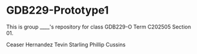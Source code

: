 # GDB229-Prototype1


This is group ____'s repository for class GDB229-O Term C202505 Section 01.

Ceaser Hernandez
Tevin Starling
Phillip Cussins
